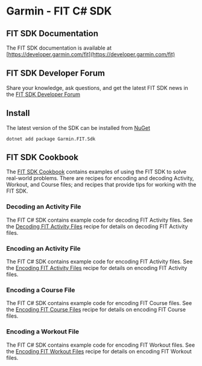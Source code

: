 # Garmin - FIT C# SDK

## FIT SDK Documentation
The FIT SDK documentation is available at [https://developer.garmin.com/fit](https://developer.garmin.com/fit)
## FIT SDK Developer Forum
Share your knowledge, ask questions, and get the latest FIT SDK news in the [FIT SDK Developer Forum](https://forums.garmin.com/developer/)

## Install
The latest version of the SDK can be installed from [NuGet](https://www.nuget.org/packages/Garmin.FIT.Sdk)

```
dotnet add package Garmin.FIT.Sdk
```

## FIT SDK Cookbook
The [FIT SDK Cookbook](https://developer.garmin.com/fit/cookbook/) contains examples of using the FIT SDK to solve real-world problems. There are recipes for encoding and decoding Activity, Workout, and Course files; and recipes that provide tips for working with the FIT SDK.

### Decoding an Activity File
The FIT C# SDK contains example code for decoding FIT Activity files. See the [Decoding FIT Activity Files](https://developer.garmin.com/fit/cookbook/decoding-activity-files/) recipe for details on decoding FIT Activity files.

### Encoding an Activity File
The FIT C# SDK contains example code for encoding FIT Activity files. See the [Encoding FIT Activity Files](https://developer.garmin.com/fit/cookbook/encoding-activity-files/) recipe for details on encoding FIT Activity files.

### Encoding a Course File
The FIT C# SDK contains example code for encoding FIT Course files. See the [Encoding FIT Course Files](https://developer.garmin.com/fit/cookbook/encoding-course-files/) recipe for details on encoding FIT Course files.

### Encoding a Workout File
The FIT C# SDK contains example code for encoding FIT Workout files. See the [Encoding FIT Workout Files](https://developer.garmin.com/fit/cookbook/encoding-workout-files/) recipe for details on encoding FIT Workout files.
